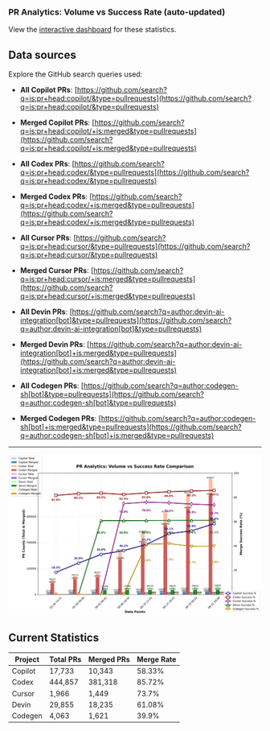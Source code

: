 ### PR Analytics: Volume vs Success Rate (auto-updated)

View the [interactive dashboard](https://aavetis.github.io/ai-pr-watcher/) for these statistics.

## Data sources

Explore the GitHub search queries used:



- **All Copilot PRs**: [https://github.com/search?q=is:pr+head:copilot/&type=pullrequests](https://github.com/search?q=is:pr+head:copilot/&type=pullrequests)
- **Merged Copilot PRs**: [https://github.com/search?q=is:pr+head:copilot/+is:merged&type=pullrequests](https://github.com/search?q=is:pr+head:copilot/+is:merged&type=pullrequests)
  

- **All Codex PRs**: [https://github.com/search?q=is:pr+head:codex/&type=pullrequests](https://github.com/search?q=is:pr+head:codex/&type=pullrequests)
- **Merged Codex PRs**: [https://github.com/search?q=is:pr+head:codex/+is:merged&type=pullrequests](https://github.com/search?q=is:pr+head:codex/+is:merged&type=pullrequests)
  

- **All Cursor PRs**: [https://github.com/search?q=is:pr+head:cursor/&type=pullrequests](https://github.com/search?q=is:pr+head:cursor/&type=pullrequests)
- **Merged Cursor PRs**: [https://github.com/search?q=is:pr+head:cursor/+is:merged&type=pullrequests](https://github.com/search?q=is:pr+head:cursor/+is:merged&type=pullrequests)
  

- **All Devin PRs**: [https://github.com/search?q=author:devin-ai-integration[bot]&type=pullrequests](https://github.com/search?q=author:devin-ai-integration[bot]&type=pullrequests)
- **Merged Devin PRs**: [https://github.com/search?q=author:devin-ai-integration[bot]+is:merged&type=pullrequests](https://github.com/search?q=author:devin-ai-integration[bot]+is:merged&type=pullrequests)
  

- **All Codegen PRs**: [https://github.com/search?q=author:codegen-sh[bot]&type=pullrequests](https://github.com/search?q=author:codegen-sh[bot]&type=pullrequests)
- **Merged Codegen PRs**: [https://github.com/search?q=author:codegen-sh[bot]+is:merged&type=pullrequests](https://github.com/search?q=author:codegen-sh[bot]+is:merged&type=pullrequests)
  

---

![chart](docs/chart.png)

## Current Statistics

| Project | Total PRs | Merged PRs | Merge Rate |
| ------- | --------- | ---------- | ---------- |
| Copilot | 17,733 | 10,343 | 58.33% |
| Codex | 444,857 | 381,318 | 85.72% |
| Cursor | 1,966 | 1,449 | 73.7% |
| Devin | 29,855 | 18,235 | 61.08% |
| Codegen | 4,063 | 1,621 | 39.9% |